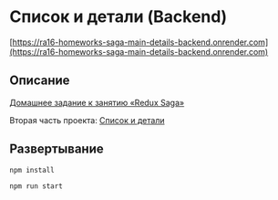 # Список и детали (Backend)

[https://ra16-homeworks-saga-main-details-backend.onrender.com](https://ra16-homeworks-saga-main-details-backend.onrender.com)

## Описание

[Домашнее задание к занятию «Redux Saga»](https://github.com/netology-code/ra16-homeworks/tree/ra-51/saga/main-details)

Вторая часть проекта: [Список и детали](https://github.com/neondoll/ra16-homeworks-saga-main-details)

## Развертывание

```npm install```

```npm run start```